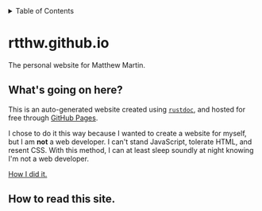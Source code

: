<details>
<summary>Table of Contents</summary>

- [rtthw.github.io](#rtthwgithubio)
  - [What's going on here?](#whats-going-on-here)
  - [How to read this site](#how-to-read-this-site)

- Modules
  - [Guide to Rust](crate::guide_to_rust)
  - [Blog](crate::posts)

</details>

# rtthw.github.io

The personal website for Matthew Martin.

## What's going on here?

This is an auto-generated website created using [`rustdoc`](https://doc.rust-lang.org/rustdoc/what-is-rustdoc.html), and hosted for free through [GitHub Pages](https://pages.github.com/).

I chose to do it this way because I wanted to create a website for myself, but I am **not** a web developer. I can't stand JavaScript, tolerate HTML, and resent CSS. With this method, I can at least sleep soundly at night knowing I'm not a web developer.

[How I did it.](crate::posts::how_i_made_this_site)

## How to read this site.
